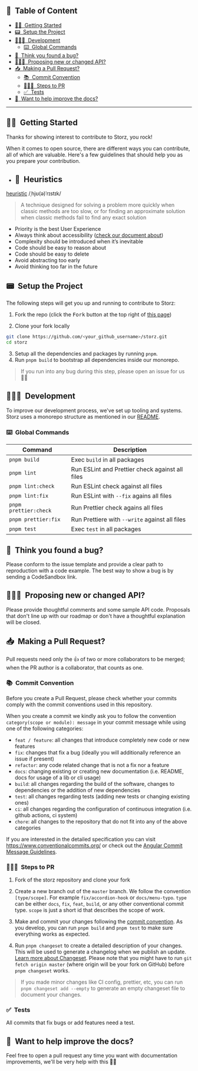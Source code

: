 <h2>📝&nbsp; Table of Content</h2>

- [🙋🏻&nbsp; Getting Started](#-getting-started)
- [📟&nbsp; Setup the Project](#-setup-the-project)
- [👨🏻‍💻&nbsp; Development](#-development)
  - [⌨️&nbsp; Global Commands](#️-global-commands)
- [🐞&nbsp; Think you found a bug?](#-think-you-found-a-bug)
- [🙋🏻‍♂️&nbsp; Proposing new or changed API?](#️-proposing-new-or-changed-api)
- [📥&nbsp; Making a Pull Request?](#-making-a-pull-request)
  - [📚&nbsp; Commit Convention](#-commit-convention)
  - [🚶🏻‍♂️&nbsp; Steps to PR](#️-steps-to-pr)
  - [✅&nbsp; Tests](#-tests)
- [📃&nbsp; Want to help improve the docs?](#-want-to-help-improve-the-docs)

---

## 🙋🏻&nbsp; Getting Started

Thanks for showing interest to contribute to Storz, you rock!

When it comes to open source, there are different ways you can contribute, all
of which are valuable. Here's a few guidelines that should help you as you
prepare your contribution.

- ## 📖&nbsp; Heuristics

[heuristic](<https://en.wikipedia.org/wiki/Heuristic_(computer_science)>)
/ˌhjʊ(ə)ˈrɪstɪk/

> A technique designed for solving a problem more quickly when classic methods are too slow, or for finding an approximate solution when classic methods fail to find any exact solution

- Priority is the best User Experience
- Always think about accessibility ([check our document about](./ACCESSIBILITY.md))
- Complexity should be introduced when it’s inevitable
- Code should be easy to reason about
- Code should be easy to delete
- Avoid abstracting too early
- Avoid thinking too far in the future

## 📟&nbsp; Setup the Project

The following steps will get you up and running to contribute to Storz:

1. Fork the repo (click the <kbd>Fork</kbd> button at the top right of
   [this page](https://github.com/pedronauck/storz))

2. Clone your fork locally

```sh
git clone https://github.com/<your_github_username>/storz.git
cd storz
```

3. Setup all the dependencies and packages by running `pnpm`.
4. Run `pnpm build` to bootstrap all dependencies inside our monorepo.

> If you run into any bug during this step, please open an issue for us 🙏🏻

## 👨🏻‍💻&nbsp; Development

To improve our development process, we've set up tooling and systems. Storz
uses a monorepo structure as mentioned in our [README](./README#tools).

### ⌨️&nbsp; Global Commands

| Command               | Description                                     |
| --------------------- | ----------------------------------------------- |
| `pnpm build`          | Exec `build` in all packages                    |
| `pnpm lint`           | Run ESLint and Prettier check against all files |
| `pnpm lint:check`     | Run ESLint check against all files              |
| `pnpm lint:fix`       | Run ESLint with `--fix` agains all files        |
| `pnpm prettier:check` | Run Prettier check agains all files             |
| `pnpm prettier:fix`   | Run Prettiere with `--write` against all files  |
| `pnpm test`           | Exec `test` in all packages                     |

## 🐞&nbsp; Think you found a bug?

Please conform to the issue template and provide a clear path to reproduction
with a code example. The best way to show a bug is by sending a CodeSandbox
link.

## 🙋🏻‍♂️&nbsp; Proposing new or changed API?

Please provide thoughtful comments and some sample API code. Proposals that
don't line up with our roadmap or don't have a thoughtful explanation will be
closed.

## 📥&nbsp; Making a Pull Request?

Pull requests need only the :+1: of two or more collaborators to be merged; when
the PR author is a collaborator, that counts as one.

### 📚&nbsp; Commit Convention

Before you create a Pull Request, please check whether your commits comply with
the commit conventions used in this repository.

When you create a commit we kindly ask you to follow the convention
`category(scope or module): message` in your commit message while using one of
the following categories:

- `feat / feature`: all changes that introduce completely new code or new
  features
- `fix`: changes that fix a bug (ideally you will additionally reference an
  issue if present)
- `refactor`: any code related change that is not a fix nor a feature
- `docs`: changing existing or creating new documentation (i.e. README, docs for
  usage of a lib or cli usage)
- `build`: all changes regarding the build of the software, changes to
  dependencies or the addition of new dependencies
- `test`: all changes regarding tests (adding new tests or changing existing
  ones)
- `ci`: all changes regarding the configuration of continuous integration (i.e.
  github actions, ci system)
- `chore`: all changes to the repository that do not fit into any of the above
  categories

If you are interested in the detailed specification you can visit
https://www.conventionalcommits.org/ or check out the
[Angular Commit Message Guidelines](https://github.com/angular/angular/blob/22b96b9/CONTRIBUTING.md#-commit-message-guidelines).

### 🚶🏻‍♂️&nbsp; Steps to PR

1. Fork of the storz repository and clone your fork

2. Create a new branch out of the `master` branch. We follow the convention
   `[type/scope]`. For example `fix/accordion-hook` or `docs/menu-typo`. `type`
   can be either `docs`, `fix`, `feat`, `build`, or any other conventional
   commit type. `scope` is just a short id that describes the scope of work.

3. Make and commit your changes following the
   [commit convention](https://github.com/pedronauck/storz/blob/master/CONTRIBUTING.md#commit-convention).
   As you develop, you can run `pnpm build` and
   `pnpm test` to make sure everything works as expected.

4. Run `pnpm changeset` to create a detailed description of your changes. This
   will be used to generate a changelog when we publish an update.
   [Learn more about Changeset](https://github.com/atlassian/changesets/tree/master/packages/cli).
   Please note that you might have to run `git fetch origin master` (where
   origin will be your fork on GitHub) before `pnpm changeset` works.

> If you made minor changes like CI config, prettier, etc, you can run
> `pnpm changeset add --empty` to generate an empty changeset file to document
> your changes.

### ✅&nbsp; Tests

All commits that fix bugs or add features need a test.

## 📃&nbsp; Want to help improve the docs?

Feel free to open a pull request any time you want with documentation improvements, we'll
be very help with this 🙏🏻
